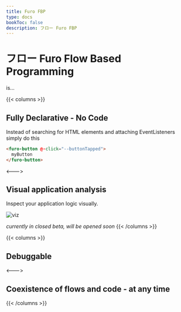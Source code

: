 ```yaml
---
title: Furo FBP
type: docs
bookToc: false
description: フロー Furo FBP
---
```


# フロー Furo Flow Based Programming
is...

{{< columns >}}
## Fully Declarative - No Code
Instead of searching for HTML elements and attaching EventListeners simply do this
```html
<furo-button @-click="--buttonTapped">
  myButton
</furo-button>
```

<--->
## Visual application analysis
Inspect your application logic visually.

![viz](viz.png)

*currently in closed beta, will be opened soon*
{{< /columns >}}

{{< columns >}}
## Debuggable

<--->
## Coexistence of flows and code - at any time

{{< /columns >}}

